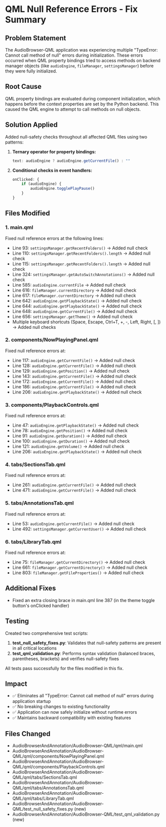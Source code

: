 # QML Null Reference Errors - Fix Summary

## Problem Statement
The AudioBrowser-QML application was experiencing multiple "TypeError: Cannot call method of null" errors during initialization. These errors occurred when QML property bindings tried to access methods on backend manager objects (like `audioEngine`, `fileManager`, `settingsManager`) before they were fully initialized.

## Root Cause
QML property bindings are evaluated during component initialization, which happens before the context properties are set by the Python backend. This caused the QML engine to attempt to call methods on null objects.

## Solution Applied
Added null-safety checks throughout all affected QML files using two patterns:

1. **Ternary operator for property bindings:**
   ```qml
   text: audioEngine ? audioEngine.getCurrentFile() : ""
   ```

2. **Conditional checks in event handlers:**
   ```qml
   onClicked: {
       if (audioEngine) {
           audioEngine.togglePlayPause()
       }
   }
   ```

## Files Modified

### 1. main.qml
Fixed null reference errors at the following lines:
- Line 93: `settingsManager.getRecentFolders()` → Added null check
- Line 110: `settingsManager.getRecentFolders().length` → Added null check
- Line 115: `settingsManager.getRecentFolders().length` → Added null check
- Line 324: `settingsManager.getAutoSwitchAnnotations()` → Added null check
- Line 585: `audioEngine.currentFile` → Added null check
- Line 616: `fileManager.currentDirectory` → Added null check
- Line 617: `fileManager.currentDirectory` → Added null check
- Line 642: `audioEngine.getPlaybackState()` → Added null check
- Line 644: `audioEngine.getPlaybackState()` → Added null check
- Line 648: `audioEngine.getCurrentFile()` → Added null check
- Line 656: `settingsManager.getTheme()` → Added null check
- Multiple keyboard shortcuts (Space, Escape, Ctrl+T, +, -, Left, Right, [, ]) → Added null checks

### 2. components/NowPlayingPanel.qml
Fixed null reference errors at:
- Line 117: `audioEngine.getCurrentFile()` → Added null check
- Line 128: `audioEngine.getCurrentFile()` → Added null check
- Line 129: `audioEngine.getPosition()` → Added null check
- Line 143: `audioEngine.getCurrentFile()` → Added null check
- Line 172: `audioEngine.getCurrentFile()` → Added null check
- Line 186: `audioEngine.getCurrentFile()` → Added null check
- Line 206: `audioEngine.getPlaybackState()` → Added null check

### 3. components/PlaybackControls.qml
Fixed null reference errors at:
- Line 47: `audioEngine.getPlaybackState()` → Added null check
- Line 78: `audioEngine.getPosition()` → Added null check
- Line 91: `audioEngine.getDuration()` → Added null check
- Line 100: `audioEngine.getDuration()` → Added null check
- Line 121: `audioEngine.getVolume()` → Added null check
- Line 206: `audioEngine.getPlaybackState()` → Added null check

### 4. tabs/SectionsTab.qml
Fixed null reference errors at:
- Line 261: `audioEngine.getCurrentFile()` → Added null check
- Line 471: `audioEngine.getCurrentFile()` → Added null check

### 5. tabs/AnnotationsTab.qml
Fixed null reference errors at:
- Line 53: `audioEngine.getCurrentFile()` → Added null check
- Line 492: `settingsManager.getCurrentUser()` → Added null check

### 6. tabs/LibraryTab.qml
Fixed null reference errors at:
- Line 75: `fileManager.getCurrentDirectory()` → Added null check
- Line 661: `fileManager.getCurrentDirectory()` → Added null check
- Line 803: `fileManager.getFileProperties()` → Added null check

## Additional Fixes
- Fixed an extra closing brace in main.qml line 387 (in the theme toggle button's onClicked handler)

## Testing
Created two comprehensive test scripts:

1. **test_null_safety_fixes.py**: Validates that null-safety patterns are present in all critical locations
2. **test_qml_validation.py**: Performs syntax validation (balanced braces, parentheses, brackets) and verifies null-safety fixes

All tests pass successfully for the files modified in this fix.

## Impact
- ✅ Eliminates all "TypeError: Cannot call method of null" errors during application startup
- ✅ No breaking changes to existing functionality
- ✅ Application can now safely initialize without runtime errors
- ✅ Maintains backward compatibility with existing features

## Files Changed
- AudioBrowserAndAnnotation/AudioBrowser-QML/qml/main.qml
- AudioBrowserAndAnnotation/AudioBrowser-QML/qml/components/NowPlayingPanel.qml
- AudioBrowserAndAnnotation/AudioBrowser-QML/qml/components/PlaybackControls.qml
- AudioBrowserAndAnnotation/AudioBrowser-QML/qml/tabs/SectionsTab.qml
- AudioBrowserAndAnnotation/AudioBrowser-QML/qml/tabs/AnnotationsTab.qml
- AudioBrowserAndAnnotation/AudioBrowser-QML/qml/tabs/LibraryTab.qml
- AudioBrowserAndAnnotation/AudioBrowser-QML/test_null_safety_fixes.py (new)
- AudioBrowserAndAnnotation/AudioBrowser-QML/test_qml_validation.py (new)
